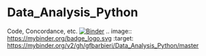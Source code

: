 # Data_Analysis_Python
Code, Concordance, etc.
[![Binder](https://mybinder.org/badge_logo.svg)](https://mybinder.org/v2/gh/gfbarbieri/Data_Analysis_Python/master)
.. image:: https://mybinder.org/badge_logo.svg
 :target: https://mybinder.org/v2/gh/gfbarbieri/Data_Analysis_Python/master
